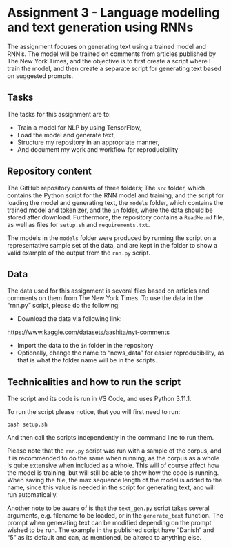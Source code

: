 # Assignment 3 - Language modelling and text generation using RNNs
The assignment focuses on generating text using a trained model and RNN’s. The model will be trained on comments from articles published by The New York Times, and the objective is to first create a script where I train the model, and then create a separate script for generating text based on suggested prompts. 

## Tasks
The tasks for this assignment are to:

-	Train a model for NLP by using TensorFlow,
-	Load the model and generate text,
-	Structure my repository in an appropriate manner,
-	And document my work and workflow for reproducibility

## Repository content
The GitHub repository consists of three folders; The ```src``` folder, which contains the Python script for the RNN model and training, and the script for loading the model and generating text, the ```models``` folder, which contains the trained model and tokenizer, and the ```in``` folder, where the data should be stored after download. Furthermore, the repository contains a ```ReadMe.md``` file, as well as files for ```setup.sh``` and ```requirements.txt```. 

The models in the ```models``` folder were produced by running the script on a representative sample set of the data, and are kept in the folder to show a valid example of the output from the ```rnn.py``` script. 

## Data
The data used for this assignment is several files based on articles and comments on them from The New York Times. To use the data in the “rnn.py” script, please do the following:

-	Download the data via following link:

https://www.kaggle.com/datasets/aashita/nyt-comments

-	Import the data to the ```in``` folder in the repository
-	Optionally, change the name to “news_data” for easier reproducibility, as that is what the folder name will be in the scripts. 

## Technicalities and how to run the script
The script and its code is run in VS Code, and uses Python 3.11.1. 

To run the script please notice, that you will first need to run:

    bash setup.sh

And then call the scripts independently in the command line to run them. 

Please note that the ```rnn.py``` script was run with a sample of the corpus, and it is recommended to do the same when running, as the corpus as a whole is quite extensive when included as a whole. This will of course affect how the model is training, but will still be able to show how the code is running. When saving the file, the max sequence length of the model is added to the name, since this value is needed in the script for generating text, and will run automatically.  

Another note to be aware of is that the ```text_gen.py``` script takes several arguments, e.g. filename to be loaded, or in the ```generate_text``` function. The prompt when generating text  can be modified depending on the prompt wished to be run. The example in the published script have “Danish” and “5” as its default and can, as mentioned, be altered to anything else. 
